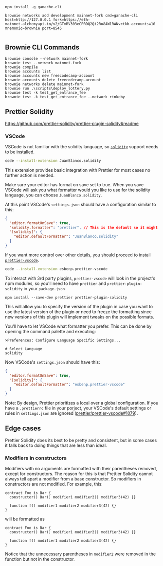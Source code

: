 ```
npm install -g ganache-cli

brownie networks add development mainnet-fork cmd=ganache-cli host=http://127.0.0.1 fork=https://eth-mainnet.alchemyapi.io/v2/GTxRV303eCPRDQ2Qi2Ru8AW1RANvctkb accounts=10 mnemonic=brownie port=8545


```

## Brownie CLI Commands

```
brownie console --network mainnet-fork
brownie test --network mainnet-fork
brownie compile
brownie accounts list
brownie accounts new freecodecamp-account
brownie accounts delete freecodecamp-account
brownie networks delete mainnet-fork
brownie run .\scripts\deploy_lottery.py
brownie test -k test_get_entrance_fee
brownie test -k test_get_entrance_fee --network rinkeby
```

## Prettier Solidity

https://github.com/prettier-solidity/prettier-plugin-solidity#readme

### VSCode

VSCode is not familiar with the solidity language, so [`solidity`](https://marketplace.visualstudio.com/items?itemName=JuanBlanco.solidity) support needs to be installed.

```Bash
code --install-extension JuanBlanco.solidity
```

This extension provides basic integration with Prettier for most cases no further action is needed.

Make sure your editor has format on save set to true.
When you save VSCode will ask you what formatter would you like to use for the solidity language, you can choose `JuanBlanco.solidity`.

At this point VSCode's `settings.json` should have a configuration similar to this:

```JSON
{
  "editor.formatOnSave": true,
  "solidity.formatter": "prettier", // This is the default so it might be missing.
  "[solidity]": {
    "editor.defaultFormatter": "JuanBlanco.solidity"
  }
}
```

If you want more control over other details, you should proceed to install [`prettier-vscode`](https://marketplace.visualstudio.com/items?itemName=esbenp.prettier-vscode).

```Bash
code --install-extension esbenp.prettier-vscode
```

To interact with 3rd party plugins, `prettier-vscode` will look in the project's npm modules, so you'll need to have `prettier` and `prettier-plugin-solidity` in your `package.json`

```
npm install --save-dev prettier prettier-plugin-solidity
```

This will allow you to specify the version of the plugin in case you want to use the latest version of the plugin or need to freeze the formatting since new versions of this plugin will implement tweaks on the possible formats.

You'll have to let VSCode what formatter you prefer.
This can be done by opening the command palette and executing:

```
>Preferences: Configure Language Specific Settings...

# Select Language
solidity
```

Now VSCode's `settings.json` should have this:

```JSON
{
  "editor.formatOnSave": true,
  "[solidity]": {
    "editor.defaultFormatter": "esbenp.prettier-vscode"
  }
}
```

Note: By design, Prettier prioritizes a local over a global configuration. If you have a `.prettierrc` file in your porject, your VSCode's default settings or rules in `settings.json` are ignored ([prettier/prettier-vscode#1079](https://github.com/prettier/prettier-vscode/issues/1079)).

## Edge cases

Prettier Solidity does its best to be pretty and consistent, but in some cases it falls back to doing things that are less than ideal.

### Modifiers in constructors

Modifiers with no arguments are formatted with their parentheses removed, except for constructors. The reason for this is that Prettier Solidity cannot always tell apart a modifier from a base constructor. So modifiers in constructors are not modified. For example, this:

```solidity
contract Foo is Bar {
  constructor() Bar() modifier1 modifier2() modifier3(42) {}

  function f() modifier1 modifier2 modifier3(42) {}
}

```

will be formatted as

```solidity
contract Foo is Bar {
  constructor() Bar() modifier1 modifier2() modifier3(42) {}

  function f() modifier1 modifier2 modifier3(42) {}
}

```

Notice that the unnecessary parentheses in `modifier2` were removed in the function but not in the constructor.
